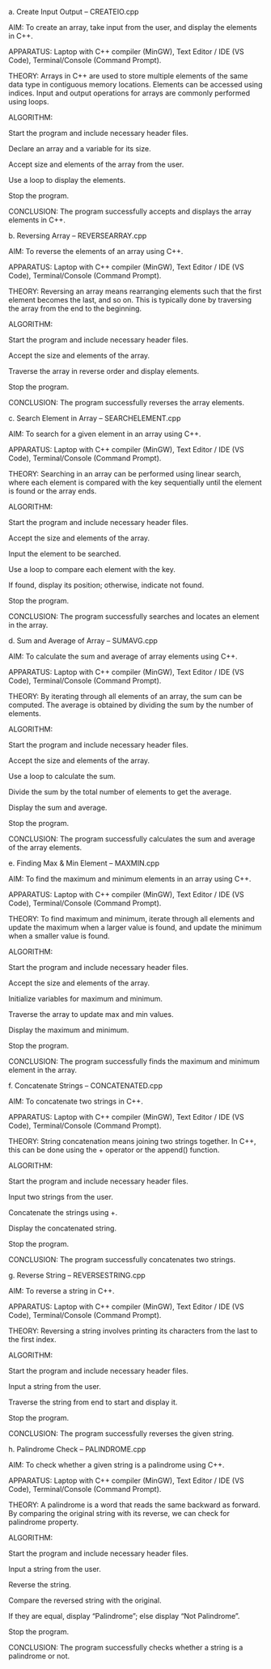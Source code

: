 a. Create Input Output – CREATEIO.cpp

AIM:
To create an array, take input from the user, and display the elements in C++.

APPARATUS:
Laptop with C++ compiler (MinGW), Text Editor / IDE (VS Code), Terminal/Console (Command Prompt).

THEORY:
Arrays in C++ are used to store multiple elements of the same data type in contiguous memory locations. Elements can be accessed using indices. Input and output operations for arrays are commonly performed using loops.

ALGORITHM:

Start the program and include necessary header files.

Declare an array and a variable for its size.

Accept size and elements of the array from the user.

Use a loop to display the elements.

Stop the program.

CONCLUSION:
The program successfully accepts and displays the array elements in C++.

b. Reversing Array – REVERSEARRAY.cpp

AIM:
To reverse the elements of an array using C++.

APPARATUS:
Laptop with C++ compiler (MinGW), Text Editor / IDE (VS Code), Terminal/Console (Command Prompt).

THEORY:
Reversing an array means rearranging elements such that the first element becomes the last, and so on. This is typically done by traversing the array from the end to the beginning.

ALGORITHM:

Start the program and include necessary header files.

Accept the size and elements of the array.

Traverse the array in reverse order and display elements.

Stop the program.

CONCLUSION:
The program successfully reverses the array elements.

c. Search Element in Array – SEARCHELEMENT.cpp

AIM:
To search for a given element in an array using C++.

APPARATUS:
Laptop with C++ compiler (MinGW), Text Editor / IDE (VS Code), Terminal/Console (Command Prompt).

THEORY:
Searching in an array can be performed using linear search, where each element is compared with the key sequentially until the element is found or the array ends.

ALGORITHM:

Start the program and include necessary header files.

Accept the size and elements of the array.

Input the element to be searched.

Use a loop to compare each element with the key.

If found, display its position; otherwise, indicate not found.

Stop the program.

CONCLUSION:
The program successfully searches and locates an element in the array.

d. Sum and Average of Array – SUMAVG.cpp

AIM:
To calculate the sum and average of array elements using C++.

APPARATUS:
Laptop with C++ compiler (MinGW), Text Editor / IDE (VS Code), Terminal/Console (Command Prompt).

THEORY:
By iterating through all elements of an array, the sum can be computed. The average is obtained by dividing the sum by the number of elements.

ALGORITHM:

Start the program and include necessary header files.

Accept the size and elements of the array.

Use a loop to calculate the sum.

Divide the sum by the total number of elements to get the average.

Display the sum and average.

Stop the program.

CONCLUSION:
The program successfully calculates the sum and average of the array elements.

e. Finding Max & Min Element – MAXMIN.cpp

AIM:
To find the maximum and minimum elements in an array using C++.

APPARATUS:
Laptop with C++ compiler (MinGW), Text Editor / IDE (VS Code), Terminal/Console (Command Prompt).

THEORY:
To find maximum and minimum, iterate through all elements and update the maximum when a larger value is found, and update the minimum when a smaller value is found.

ALGORITHM:

Start the program and include necessary header files.

Accept the size and elements of the array.

Initialize variables for maximum and minimum.

Traverse the array to update max and min values.

Display the maximum and minimum.

Stop the program.

CONCLUSION:
The program successfully finds the maximum and minimum element in the array.

f. Concatenate Strings – CONCATENATED.cpp

AIM:
To concatenate two strings in C++.

APPARATUS:
Laptop with C++ compiler (MinGW), Text Editor / IDE (VS Code), Terminal/Console (Command Prompt).

THEORY:
String concatenation means joining two strings together. In C++, this can be done using the + operator or the append() function.

ALGORITHM:

Start the program and include necessary header files.

Input two strings from the user.

Concatenate the strings using +.

Display the concatenated string.

Stop the program.

CONCLUSION:
The program successfully concatenates two strings.

g. Reverse String – REVERSESTRING.cpp

AIM:
To reverse a string in C++.

APPARATUS:
Laptop with C++ compiler (MinGW), Text Editor / IDE (VS Code), Terminal/Console (Command Prompt).

THEORY:
Reversing a string involves printing its characters from the last to the first index.

ALGORITHM:

Start the program and include necessary header files.

Input a string from the user.

Traverse the string from end to start and display it.

Stop the program.

CONCLUSION:
The program successfully reverses the given string.

h. Palindrome Check – PALINDROME.cpp

AIM:
To check whether a given string is a palindrome using C++.

APPARATUS:
Laptop with C++ compiler (MinGW), Text Editor / IDE (VS Code), Terminal/Console (Command Prompt).

THEORY:
A palindrome is a word that reads the same backward as forward. By comparing the original string with its reverse, we can check for palindrome property.

ALGORITHM:

Start the program and include necessary header files.

Input a string from the user.

Reverse the string.

Compare the reversed string with the original.

If they are equal, display “Palindrome”; else display “Not Palindrome”.

Stop the program.

CONCLUSION:
The program successfully checks whether a string is a palindrome or not.
